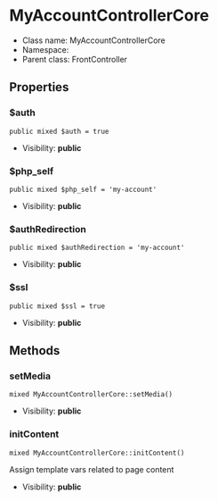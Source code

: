 MyAccountControllerCore
===============






* Class name: MyAccountControllerCore
* Namespace: 
* Parent class: FrontController





Properties
----------


### $auth

    public mixed $auth = true





* Visibility: **public**


### $php_self

    public mixed $php_self = 'my-account'





* Visibility: **public**


### $authRedirection

    public mixed $authRedirection = 'my-account'





* Visibility: **public**


### $ssl

    public mixed $ssl = true





* Visibility: **public**


Methods
-------


### setMedia

    mixed MyAccountControllerCore::setMedia()





* Visibility: **public**




### initContent

    mixed MyAccountControllerCore::initContent()

Assign template vars related to page content



* Visibility: **public**



